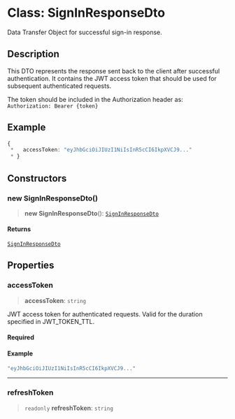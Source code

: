 # Class: SignInResponseDto

Data Transfer Object for successful sign-in response.

## Description

This DTO represents the response sent back to the client after
successful authentication. It contains the JWT access token that
should be used for subsequent authenticated requests.

The token should be included in the Authorization header as:
`Authorization: Bearer {token}`

## Example

```ts
{
 *   accessToken: "eyJhbGciOiJIUzI1NiIsInR5cCI6IkpXVCJ9..."
 * }
```

## Constructors

### new SignInResponseDto()

> **new SignInResponseDto**(): [`SignInResponseDto`](SignInResponseDto.md)

#### Returns

[`SignInResponseDto`](SignInResponseDto.md)

## Properties

### accessToken

> **accessToken**: `string`

JWT access token for authenticated requests.
Valid for the duration specified in JWT_TOKEN_TTL.

#### Required

#### Example

```ts
"eyJhbGciOiJIUzI1NiIsInR5cCI6IkpXVCJ9..."
```

***

### refreshToken

> `readonly` **refreshToken**: `string`
